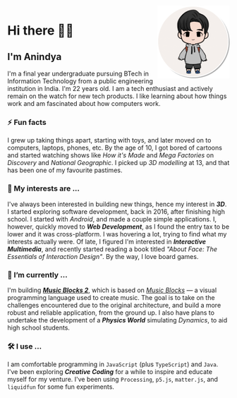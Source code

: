<img align="right" src="./res/alias.png" height="164px"/>

# Hi there 👋🏼

## I'm Anindya

I'm a final year undergraduate pursuing BTech in Information Technology from a public engineering institution in India. I'm 22 years old. I am a tech enthusiast and actively remain on the watch for new tech products. I like learning about how things work and am fascinated about how computers work.

### ⚡ Fun facts

I grew up taking things apart, starting with toys, and later moved on to computers, laptops, phones, etc. By the age of 10, I got bored of cartoons and started watching shows like *How it's Made* and *Mega Factories* on *Discovery* and *National Geographic*. I picked up *3D modelling* at 13, and that has been one of my favourite pastimes.

### 🌱 My interests are ...

I've always been interested in building new things, hence my interest in ***3D***. I started exploring software development, back in 2016, after finishing high school. I started with *Android*, and made a couple simple applications. I, however, quickly moved to ***Web Development***, as I found the entry tax to be lower and it was cross-platform. I was hovering a lot, trying to find what my interests actually were. Of late, I figured I'm interested in ***Interactive Multimedia***, and recently started reading a book titled *"About Face: The Essentials of Interaction Design"*. By the way, I love board games.

### 🔭 I’m currently ...

I'm building [***Music Blocks 2***](https://github.com/sugarlabs/musicblocks-2), which is based on [*Music Blocks*](https://musicblocks.sugarlabs.org) — a visual programming language used to create music. The goal is to take on the challenges encountered due to the original architecture, and build a more robust and reliable application, from the ground up. I also have plans to undertake the development of a ***Physics World*** simulating *Dynamics*, to aid high school students.

### 🛠 I use ...

I am comfortable programming in `JavaScript` (plus `TypeScript`) and `Java`. I've been exploring ***Creative Coding*** for a while to inspire and educate myself for my venture. I've been using `Processing`, `p5.js`, `matter.js`, and `liquidfun` for some fun experiments.

<!--
**meganindya/meganindya** is a ✨ _special_ ✨ repository because its `README.md` (this file) appears on your GitHub profile.

Here are some ideas to get you started:

- 🔭 I’m currently working on ...
- 🌱 I’m currently learning ...
- 👯 I’m looking to collaborate on ...
- 🤔 I’m looking for help with ...
- 💬 Ask me about ...
- 📫 How to reach me: ...
- 😄 Pronouns: ...
- ⚡ Fun fact: ...
-->

